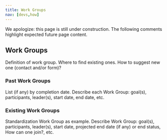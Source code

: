 ```yaml
---
title: Work Groups
nav: [devs,how]
---
```

We apologize: this page is still under construction.  The following comments highlight expected future page content.

## Work Groups ##

Definition of work group.  Where to find existing ones.  How to suggest new one (contact and/or form)?

### Past Work Groups ###

List (if any) by completion date.  Describe each Work Group: goal(s), participants, leader(s), start date, end date, etc.

### Existing Work Groups ###

Standardization Work Group as example.  Describe Work Group: goal(s), participants, leader(s), start date, projected end date (if any) or end status, How can one join?, etc. 
